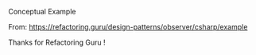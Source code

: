 Conceptual Example

From:
https://refactoring.guru/design-patterns/observer/csharp/example

Thanks for Refactoring Guru !